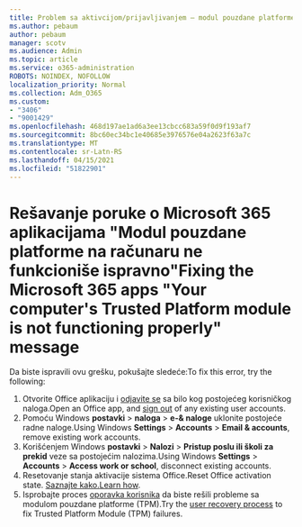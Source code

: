 ```yaml
---
title: Problem sa aktivcijom/prijavljivanjem – modul pouzdane platforme je neispračan
ms.author: pebaum
author: pebaum
manager: scotv
ms.audience: Admin
ms.topic: article
ms.service: o365-administration
ROBOTS: NOINDEX, NOFOLLOW
localization_priority: Normal
ms.collection: Adm_O365
ms.custom:
- "3406"
- "9001429"
ms.openlocfilehash: 468d197ae1ad6a3ee13cbcc683a59f0d9f193af7
ms.sourcegitcommit: 8bc60ec34bc1e40685e3976576e04a2623f63a7c
ms.translationtype: MT
ms.contentlocale: sr-Latn-RS
ms.lasthandoff: 04/15/2021
ms.locfileid: "51822901"
---
```

# <a name="fixing-the-microsoft-365-apps-your-computers-trusted-platform-module-is-not-functioning-properly-message"></a><span data-ttu-id="fc4fd-102">Rešavanje poruke o Microsoft 365 aplikacijama "Modul pouzdane platforme na računaru ne funkcioniše ispravno"</span><span class="sxs-lookup"><span data-stu-id="fc4fd-102">Fixing the Microsoft 365 apps "Your computer's Trusted Platform module is not functioning properly" message</span></span>

<span data-ttu-id="fc4fd-103">Da biste ispravili ovu grešku, pokušajte sledeće:</span><span class="sxs-lookup"><span data-stu-id="fc4fd-103">To fix this error, try the following:</span></span>

1. <span data-ttu-id="fc4fd-104">Otvorite Office aplikaciju i [odjavite se](https://support.office.com/article/5a20dc11-47e9-4b6f-945d-478cb6d92071) sa bilo kog postojećeg korisničkog naloga.</span><span class="sxs-lookup"><span data-stu-id="fc4fd-104">Open an Office app, and [sign out](https://support.office.com/article/5a20dc11-47e9-4b6f-945d-478cb6d92071) of any existing user accounts.</span></span>   
2. <span data-ttu-id="fc4fd-105">Pomoću Windows **postavki**  >  **naloga**  >  **e-& naloge** uklonite postojeće radne naloge.</span><span class="sxs-lookup"><span data-stu-id="fc4fd-105">Using Windows **Settings** > **Accounts** > **Email & accounts**, remove existing work accounts.</span></span> 
3. <span data-ttu-id="fc4fd-106">Korišćenjem Windows **postavki**  >  **Nalozi**  >  **Pristup poslu ili školi za prekid** veze sa postojećim nalozima.</span><span class="sxs-lookup"><span data-stu-id="fc4fd-106">Using Windows **Settings** > **Accounts** > **Access work or school**, disconnect existing accounts.</span></span> 
4. <span data-ttu-id="fc4fd-107">Resetovanje stanja aktivacije sistema Office.</span><span class="sxs-lookup"><span data-stu-id="fc4fd-107">Reset Office activation state.</span></span> <span data-ttu-id="fc4fd-108">[Saznajte kako.](https://docs.microsoft.com/office365/troubleshoot/activation/reset-office-365-proplus-activation-state
)</span><span class="sxs-lookup"><span data-stu-id="fc4fd-108">[Learn how](https://docs.microsoft.com/office365/troubleshoot/activation/reset-office-365-proplus-activation-state
).</span></span>
5. <span data-ttu-id="fc4fd-109">Isprobajte proces [oporavka korisnika](https://docs.microsoft.com/office365/troubleshoot/administration/connection-issue-when-sign-in-office-2016#symptom-2) da biste rešili probleme sa modulom pouzdane platforme (TPM).</span><span class="sxs-lookup"><span data-stu-id="fc4fd-109">Try the [user recovery process](https://docs.microsoft.com/office365/troubleshoot/administration/connection-issue-when-sign-in-office-2016#symptom-2) to fix Trusted Platform Module (TPM) failures.</span></span>